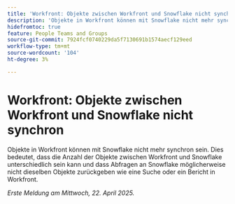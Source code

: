 ```yaml
---
title: 'Workfront: Objekte zwischen Workfront und Snowflake nicht synchron'
description: 'Objekte in Workfront können mit Snowflake nicht mehr synchron sein. Dies bedeutet, dass die Anzahl der Objekte zwischen Workfront und Snowflake unterschiedlich sein kann und dass Abfragen an Snowflake möglicherweise nicht dieselben Objekte zurückgeben wie eine Suche oder ein Bericht in Workfront. '
hidefromtoc: true
feature: People Teams and Groups
source-git-commit: 7924fcf0740229da5f7130691b1574aecf129eed
workflow-type: tm+mt
source-wordcount: '104'
ht-degree: 3%

---
```



# Workfront: Objekte zwischen Workfront und Snowflake nicht synchron

Objekte in Workfront können mit Snowflake nicht mehr synchron sein. Dies bedeutet, dass die Anzahl der Objekte zwischen Workfront und Snowflake unterschiedlich sein kann und dass Abfragen an Snowflake möglicherweise nicht dieselben Objekte zurückgeben wie eine Suche oder ein Bericht in Workfront.

_Erste Meldung am Mittwoch, 22. April 2025._
